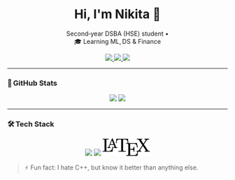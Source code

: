 <h1 align="center">Hi, I'm Nikita 👋</h1>

<p align="center">
  Second‑year DSBA (HSE) student • 
  <br/>🎓 Learning ML, DS & Finance
</p>

<p align="center">
  <!-- social icons via Shields.io + Simple Icons -->
  <a href="https://t.me/ncharikov">
    <img src="https://img.shields.io/badge/Telegram-2CA5E0?style=flat&logo=telegram&logoColor=white"/>
  </a>
  <a href="https://www.kaggle.com/nikitacharikov">
    <img src="https://img.shields.io/badge/Kaggle-20BEFF?style=flat&logo=kaggle&logoColor=white"/>
  </a>
  <a href="https://leetcode.com/u/openmind57/">
    <img src="https://img.shields.io/badge/LeetCode-FFA116?style=flat&logo=leetcode&logoColor=white"/>
  </a>
</p>

---

### 🚀 GitHub Stats
<p align="center">
  <img src="https://github-readme-stats.vercel.app/api?username=openmind57&show_icons=true&theme=tokyonight"  height="165"/>
  <img src="https://github-readme-stats.vercel.app/api/top-langs/?username=openmind57&layout=compact&theme=tokyonight" height="165"/>
</p>

---

### 🛠 Tech Stack
<p align="center">
  <img src="https://cdn.jsdelivr.net/gh/devicons/devicon/icons/python/python-original.svg"   height="40"/>
  <img src="https://cdn.jsdelivr.net/gh/devicons/devicon/icons/cplusplus/cplusplus-original.svg" height="40"/>
  <img src="https://github.com/devicons/devicon/blob/v2.17.0/icons/latex/latex.eps"     height="40"/>
  <!-- add more icons as needed -->
</p>

> ⚡ Fun fact: I hate C++, but know it better than anything else.
